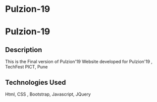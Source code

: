 # Pulzion-19
# Pulzion-19


## Description
This is the Final version of Pulzion'19 Website developed for Pulzion'19 , TechFest PICT, Pune

## Technologies Used  
Html, CSS , Bootstrap, Javascript, JQuery
 
